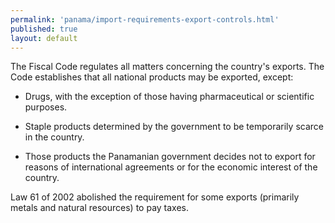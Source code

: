 ```yaml
---
permalink: 'panama/import-requirements-export-controls.html'
published: true
layout: default
---
```

The Fiscal Code regulates all matters concerning the country's exports. The Code establishes that all national products may be exported, except:

* Drugs, with the exception of those having pharmaceutical or scientific purposes.

* Staple products determined by the government to be temporarily scarce in the country.
 
* Those products the Panamanian government decides not to export for reasons of international agreements or for the economic interest of the country.

Law 61 of 2002 abolished the requirement for some exports (primarily metals and natural resources) to pay taxes.

